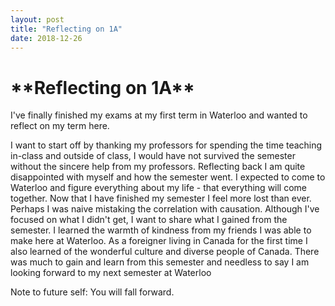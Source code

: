 ```yaml
---
layout: post
title: "Reflecting on 1A"
date: 2018-12-26
---
```

<h1>**Reflecting on 1A**</h1>
<p>I've finally finished my exams at my first term in Waterloo and wanted to reflect on my term here.

I want to start off by thanking my professors for spending the time teaching in-class and outside of class, I would have not survived the semester without the sincere help from my professors.
Reflecting back I am quite disappointed with myself and how the semester went.
I expected to come to Waterloo and figure everything about my life - that everything will come together. 
Now that I have finished my semester I feel more lost than ever. Perhaps I was naive mistaking the correlation with causation.
Although I've focused on what I didn't get, I want to share what I gained from the semester.
I learned the warmth of kindness from my friends I was able to make here at Waterloo. As a foreigner living in Canada for the first time 
I also learned of the wonderful culture and diverse people of Canada.
There was much to gain and learn from this semester and needless to say I am looking forward to my next semester at Waterloo


Note to future self: You will fall forward.</p>
